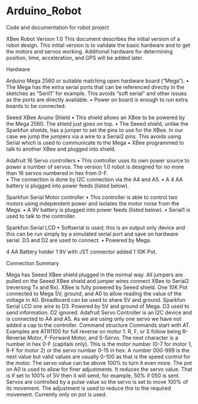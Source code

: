 # Arduino_Robot
Code and documentation for robot project

XBee Robot Version 1.0
This document describes the initial version of a robot design. This initial version is to validate the basic hardware and to get the motors and servos working. Additional hardware for determining position, time, acceleration, and GPS will be added later.

Hardware

Arduino Mega 2560 or suitable matching open hardware board (“Mega”).
•	The Mega has the extra serial ports that can be referenced directly in the sketches as “Seril1” for example. This avoids “soft serial” and other issues as the ports are directly available.
•	Power on board is enough to run extra boards to be connected.

Seeed XBee Aruino Shield
•	This shield allows an XBee to be powered by the Mega 2560. The shield just goes on top.
•	The Seeed shield, unlike the Sparkfun shields, has a jumper to set the pins to use for the XBee. In our case we jump the jumpers via a wire to a Serial2 pins. This avoids using Serial which is used to communicate to the Mega
•	XBee programmed to talk to another XBee and plugged into shield.

Adafruit 16 Servo controllers
•	This controller uses its own power source to power a number of servos. The version 1.0 robot is designed for no more than 16 servos numbered in hex from 0-F.  
•	The connection is done by I2C connection via the A4 and A5. 
•	A 4 AA battery is plugged into power feeds (listed below).

Sparkfun Serial Motor controller
•	This controller is able to control two motors using independent power and isolates the motor noise from the Mega.
•	A 9V battery is plugged into power feeds (listed below).
•	Serial1 is used to talk to the controller.

Sparkfun Serial LCD
•	Softserial is used; this is an output only device and this can be run simply by a simulated serial port and save on hardware serial. D3 and D2 are used to connect. 
•	Powered by Mega.

4 AA Battery holder
1 9V with JST connector added
1 10K Pot.

Connection Summary

Mega has Seeed XBee shield plugged in the normal way.
All jumpers are pulled on the Seeed XBee shield and jumper wires connect XBee to Serial2 (reversing Tx and Rx).
XBee is fully powered by Seeed shield.
One 10K Pot connected to Mega 5V, ground, and A0 to allow reading the value of the voltage in A0. Breadboard can be used to share 5V and ground.
Sparkfun Serial LCD one wire to D3. Powered by 5V and ground of Mega. D3 used to send information. D2 ignored.
Adafruit Servo Controller is an I2C device and is connected to A4 and A5. As we are using only one servo we have not added a cap to the controller.
Command structure
Commands start with AT. Examples are ATR1100 for full reverse on motor 1.
R, F, or S follow being R-Reverse Motor, F-Forward Motor, and S-Servo.
The next character is a number in hex 0-F (capitals only). This is the motor number (0-7 for motor 1, 8-F for motor 2) or the servo number 0-15 in hex.
A number 000-999 is the next value but valid values are usually 0-100 as that is the speed control for the motor. The servo value can be above 100% to turn it even more. 
The pot on A0 is used to allow for finer adjustments. It reduces the servo value. That is if set to 100% of 5V then it will send, for example, 50% if 050 is sent.  Servos are controlled by a pulse value so the servo is set to move 100% of its movement. The adjustment is used to reduce this to the required movement.  Currently only on pot is used.



